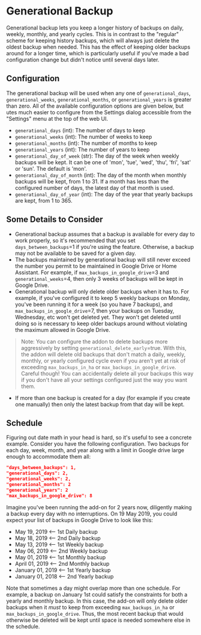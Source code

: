 # Generational Backup
Generational backup lets you keep a longer history of backups on daily, weekly, monthly, and yearly cycles.  This is in contrast to the "regular" scheme for keeping history backups, which will always just delete the oldest backup when needed.  This has the effect of keeping older backups around for a longer time, which is particularly useful if you've made a bad configuration change but didn't notice until several days later.

## Configuration
The generational backup will be used when any one of `generational_days`,  `generational_weeks`, `generational_months`, or `generational_years` is greater than zero.  All of the available configuration options are given below, but utes much easier to configure from the Settings dialog accessible from the "Settings" menu at the top of the web UI.
* `generational_days`  (int): The number of days to keep
* `generational_weeks`  (int): The number of weeks to keep
* `generational_months`  (int): The number of months to keep
* `generational_years`  (int): The number of years to keep
* `generational_day_of_week`  (str): The day of the week when weekly backups will be kept.  It can be one of 'mon', 'tue', 'wed', 'thu', 'fri', 'sat' or 'sun'.  The default is 'mon'.
* `generational_day_of_month` (int): The day of the month when monthly backups will be kept, from 1 to 31.  If a month has less than the configured number of days, the latest day of that month is used.
* `generational_day_of_year` (int): The day of the year that yearly backups are kept, from 1 to 365.

## Some Details to Consider
* Generational backup assumes that a backup is available for every day to work properly, so it's recommended that you set `days_between_backups`=1 if you're using the feature.  Otherwise, a backup may not be available to be saved for a given day.
* The backups maintained by generational backup will still never exceed the number you permit to be maintained in Google Drive or Home Assistant.  For example, if `max_backups_in_google_drive`=3 and `generational_weeks`=4, then only 3 weeks of backups will be kept in Google Drive.
* Generational backup will only delete older backups when it has to.  For example, if you've configured it to keep 5 weekly backups on Monday, you've been running it for a week (so you have 7 backups), and `max_backups_in_google_drive`=7, then your backups on Tuesday, Wednesday, etc won't get deleted yet.  They won't get deleted until doing so is necessary to keep older backups around without violating the maximum allowed in Google Drive.
>Note: You can configure the addon to delete backups more aggressively by setting `generational_delete_early`=true.  With this, the addon will delete old backups that don't match a daily, weekly, monthly, or yearly configured cycle even if you aren't yet at risk of exceeding `max_backups_in_ha` or `max_backups_in_google_drive`. Careful though! You can accidentally delete all your backups this way if you don't have all your settings configured just the way you want them. 
* If more than one backup is created for a day (for example if you create one manually) then only the latest backup from that day will be kept.

## Schedule
Figuring out date math in your head is hard, so it's useful to see a concrete example.  Consider you have the following configuration. Two backups for each day, week, month, and year along with a limit in Google drive large enough to accommodate them all:
```json
"days_between_backups": 1,
"generational_days": 2,
"generational_weeks": 2,
"generational_months": 2
"generational_years": 2
"max_backups_in_google_drive": 8
```
Imagine you've been running the add-on for 2 years now, diligently making a backup every day with no interruptions.  On 19 May 2019, you could expect your list of backups in Google Drive to look like this:
- May 19, 2019 <-- 1st Daily backup
- May 18, 2019 <-- 2nd Daily backup
- May 13, 2019 <-- 1st Weekly backup
- May 06, 2019 <-- 2nd Weekly backup
- May 01, 2019 <-- 1st Monthly backup
- April 01, 2019 <-- 2nd Monthly backup
- January 01, 2019 <-- 1st Yearly backup
- January 01, 2018 <-- 2nd Yearly backup

Note that sometimes a day might overlap more than one schedule.  For example, a backup on January 1st could satisfy the constraints for both a yearly and monthly backup.  In this case, the add-on will only delete older backups when it *must* to keep from exceeding `max_backups_in_ha` or `max_backups_in_google_drive`.  Thus, the most recent backup that would otherwise be deleted will be kept until space is needed somewhere else in the schedule.

